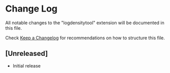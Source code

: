 # Change Log

All notable changes to the "logdensitytool" extension will be documented in this file.

Check [Keep a Changelog](http://keepachangelog.com/) for recommendations on how to structure this file.

## [Unreleased]

- Initial release